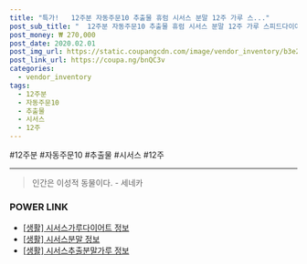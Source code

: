 ```yaml
--- 
title: "특가!   12주분 자동주문10 추출물 휴럼 시서스 분말 12주 가루 스..." 
post_sub_title: "  12주분 자동주문10 추출물 휴럼 시서스 분말 12주 가루 스피드다이어트" 
post_money: ₩ 270,000 
post_date: 2020.02.01 
post_img_url: https://static.coupangcdn.com/image/vendor_inventory/b3e2/8f062c3b8ad05d31d72937312615a444d27a5b7025a364825dc428abe8e0.jpg 
post_link_url: https://coupa.ng/bnQC3v 
categories: 
  - vendor_inventory 
tags: 
  - 12주분 
  - 자동주문10 
  - 추출물 
  - 시서스 
  - 12주 
--- 
```

  #12주분 #자동주문10 #추출물 #시서스 #12주 
<hr> 

> 인간은 이성적 동물이다. - 세네카 


### POWER LINK

* <a href="https://blog.naver.com/sakai111/221767534207" target="_blank"> [생활] 시서스가루다이어트 정보 </a>
* <a href="https://blog.naver.com/sakai111/221758026144" target="_blank"> [생활] 시서스분말 정보 </a>
* <a href="https://blog.naver.com/sakai111/221767861721" target="_blank"> [생활] 시서스추출분말가루 정보 </a>
